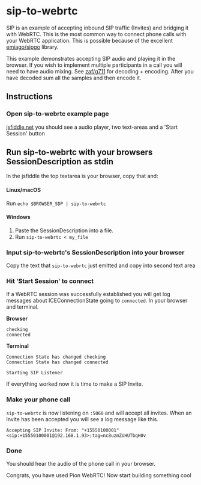 # sip-to-webrtc
SIP is an example of accepting inbound SIP traffic (Invites) and bridging it with WebRTC.
This is the most common way to connect phone calls with your WebRTC application.
This is possible because of the excellent [emiago/sipgo](https://github.com/emiago/sipgo) library.

This example demonstrates accepting SIP audio and playing it in the browser. If you wish to implement multiple participants
in a call you will need to have audio mixing. See [zaf/g711](https://github.com/zaf/g711) for decoding + encoding. After you have
decoded sum all the samples and then encode it.

## Instructions
### Open sip-to-webrtc example page
[jsfiddle.net](https://jsfiddle.net/gds05mc3/) you should see a audio player, two text-areas and a 'Start Session' button

## Run sip-to-webrtc with your browsers SessionDescription as stdin
In the jsfiddle the top textarea is your browser, copy that and:
#### Linux/macOS
Run `echo $BROWSER_SDP | sip-to-webrtc`
#### Windows
1. Paste the SessionDescription into a file.
1. Run `sip-to-webrtc < my_file`

### Input sip-to-webrtc's SessionDescription into your browser
Copy the text that `sip-to-webrtc` just emitted and copy into second text area

### Hit 'Start Session' to connect
If a WebRTC session was successfully established you will get log messages
about ICEConnectionState going to `connected`. In your browser and terminal.

**Browser**
```
checking
connected
```

**Terminal**
```
Connection State has changed checking
Connection State has changed connected

Starting SIP Listener
```

If everything worked now it is time to make a SIP Invite.

### Make your phone call
`sip-to-webrtc` is now listening on `:5060` and will accept all invites.
When an Invite has been accepted you will see a log message like this.

```
Accepting SIP Invite: From: "+15550100001" <sip:+15550100001@192.168.1.93>;tag=nc8uzmZUHUTbqH0v
```

### Done
You should hear the audio of the phone call in your browser.

Congrats, you have used Pion WebRTC! Now start building something cool
